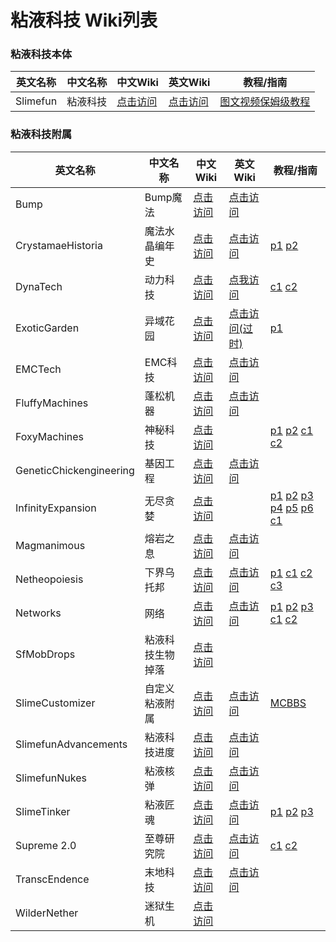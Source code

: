 # 粘液科技 Wiki列表

### 粘液科技本体  
| 英文名称 | 中文名称 | 中文Wiki | 英文Wiki | 教程/指南 |
| ------ | ------- | ------- | ------- | ------- |
| Slimefun | 粘液科技 | [点击访问](https://slimefun-wiki.guizhanss.cn/) | [点击访问](https://kkgithub.com/Slimefun/Slimefun4/wiki) | [图文视频保姆级教程](https://www.mcbbs.net/thread-1479857-1-1.html)
### 粘液科技附属  
| 英文名称 | 中文名称 | 中文Wiki | 英文Wiki | 教程/指南 |
| ------ | ------- | ------- | ------- | ------- |
| Bump | Bump魔法 | [点击访问](https://slimefun-addons-wiki.guizhanss.cn/bump/) | [点击访问](https://docs.ybw0014.dev/bump/) |
| CrystamaeHistoria | 魔法水晶编年史 | [点击访问](https://slimefun-addons-wiki.guizhanss.cn/crystamae-historia/) | [点击访问](https://docs.sefiraat.dev/crystamae-historia/) | [p1](https://www.bilibili.com/video/BV1FY411J7cs/) [p2](https://www.bilibili.com/video/BV1VZ4y1m7eG/) |
| DynaTech | 动力科技 | [点击访问](https://slimefun-addons-wiki.guizhanss.cn/dyna-tech/) | [点我访问](https://kkgithub.com/ProfElements/DynaTech/blob/main/README.md) | [c1](https://www.bilibili.com/read/cv19282167) [c2](https://www.bilibili.com/read/cv20641468) |
| ExoticGarden | 异域花园 | [点击访问](https://slimefun-addons-wiki.guizhanss.cn/exotic-garden/) | [点击访问(过时)](https://dev.bukkit.org/projects/exotic-garden) | [p1](https://www.bilibili.com/video/BV1Ny4y1r7Wz/) |
| EMCTech | EMC科技 | [点击访问](https://slimefun-addons-wiki.guizhanss.cn/emc-tech/) | [点击访问](kkhttps://github.com/Sefiraat/EquivalencyTech/wiki) |
| FluffyMachines | 蓬松机器 | [点击访问](https://slimefun-addons-wiki.guizhanss.cn/fluffy-machines/) | [点击访问](https://kkgithub.com/NCBPFluffyBear/FluffyMachines/blob/master/README.md) |
| FoxyMachines | 神秘科技 | [点击访问](https://slimefun-addons-wiki.guizhanss.cn/foxy-machines/) | | [p1](https://www.bilibili.com/video/BV1t3411W7vW/) [p2](https://www.bilibili.com/video/BV1qZ4y1z7i9/) [c1](https://www.bilibili.com/read/cv22932209) [c2](https://www.bilibili.com/read/cv23226679) |
| GeneticChickengineering | 基因工程 | [点击访问](https://slimefun-addons-wiki.guizhanss.cn/geneticchickengineering/) | [点击访问](https://kkgithub.com/kii-chan-reloaded/GeneticChickengineering/wiki) |
| InfinityExpansion | 无尽贪婪 | [点击访问](https://slimefun-addons-wiki.guizhanss.cn/infinity-expansion/) |  | [p1](https://www.bilibili.com/video/BV1vY411L7uW/) [p2](https://www.bilibili.com/video/BV1zS4y1C78n/) [p3](https://www.bilibili.com/video/BV1br4y1h7dC/) [p4](https://www.bilibili.com/video/BV1k34y1C7sV/) [p5](https://www.bilibili.com/video/BV1Tb4y147Z1/) [p6](https://www.bilibili.com/video/BV13a41117dA/) [c1](https://www.bilibili.com/read/cv25711662/) |
| Magmanimous | 熔岩之息 | [点击访问](https://slimefun-addons-wiki.guizhanss.cn/magmanimous/) | [点击访问](https://github.com/NCBPFluffyBear/Magmanimous/wiki/Magmanimous-Guide) |
| Netheopoiesis | 下界乌托邦 | [点击访问](https://slimefun-addons-wiki.guizhanss.cn/netheopoiesis/) | [点击访问](https://docs.sefiraat.dev/netheopoiesis/purification) | [p1](https://www.bilibili.com/video/BV1gY411R79T/) [c1](https://www.bilibili.com/read/cv26875618) [c2](https://www.bilibili.com/read/cv27156837) [c3](https://www.bilibili.com/read/cv27153961) |
| Networks | 网络 | [点击访问](https://slimefun-addons-wiki.guizhanss.cn/networks/) | [点击访问](https://docs.sefiraat.dev/netheopoiesis/networks) | [p1](https://www.bilibili.com/video/BV1vR4y1F77F/) [p2](https://www.bilibili.com/video/BV1Zb4y1H7Dm/) [p3](https://www.bilibili.com/video/BV1Lr4y1p7J5/) [c1](https://www.bilibili.com/read/cv21133798) [c2](https://www.bilibili.com/read/cv22208408) |
| SfMobDrops | 粘液科技生物掉落 | [点击访问](https://slimefun-addons-wiki.guizhanss.cn/sf-mob-drops/) | 
| SlimeCustomizer | 自定义粘液附属 | [点击访问](https://slimefun-addons-wiki.guizhanss.cn/slime-customizer/) | [点击访问](https://kkgithub.com/NCBPFluffyBear/SlimeCustomizer/blob/master/README.md) | [MCBBS](https://www.mcbbs.net/thread-1396391-1-1.html) |
| SlimefunAdvancements | 粘液科技进度 | [点击访问](https://slimefun-addons-wiki.guizhanss.cn/slimefun-advancements/) | [点击访问](https://kkgithub.com/char3210/SlimefunAdvancements/blob/main/README.md) |
| SlimefunNukes | 粘液核弹 | [点击访问](https://slimefun-addons-wiki.guizhanss.cn/custom-plugins/Slimefun-Nukes) | [点击访问](https://kkgithub.com/lofi-enjoyer/SlimefunNukes/wiki) |
| SlimeTinker | 粘液匠魂 | [点击访问](https://slimefun-addons-wiki.guizhanss.cn/slime-tinker/) | [点击访问](https://docs.sefiraat.dev/slimetinker/) | [p1](https://www.bilibili.com/video/BV1Da411n7gq/) [p2](https://www.bilibili.com/video/BV1AV4y1J74c/) [p3](https://www.bilibili.com/video/BV113411n7DQ/) |
| Supreme 2.0 | 至尊研究院 | [点击访问](https://slimefun-addons-wiki.guizhanss.cn/supreme/) | [点击访问](https://kkgithub.com/Slimefun-Addon-Community/Supreme/wiki) | [c1](https://www.bilibili.com/read/cv18596298/) [c2](https://www.bilibili.com/read/cv18770413) |
| TranscEndence | 末地科技 | [点击访问](https://slimefun-addons-wiki.guizhanss.cn/transc-endence/) | [点击访问](https://github.com/Sfiguz7/TranscEndence/wiki/Walkthrough-guide-thingy) |
| WilderNether | 迷狱生机 | [点击访问](https://slimefun-addons-wiki.guizhanss.cn/wilder-nether/) |
